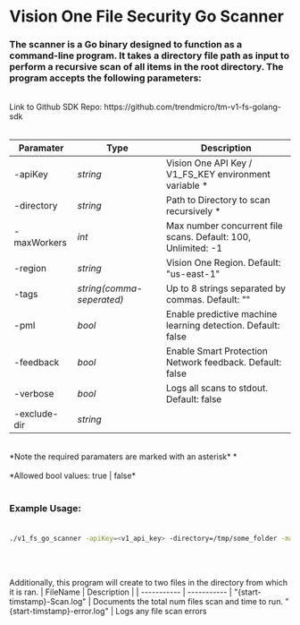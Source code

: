 # Vision One File Security Go Scanner
### The scanner is a Go binary designed to function as a command-line program. It takes a directory file path as input to perform a recursive scan of all items in the root directory. The program accepts the following parameters:
<br>
Link to Github SDK Repo: https://github.com/trendmicro/tm-v1-fs-golang-sdk
<br>
<br>

| Paramater| Type | Description |
| ----------- | ----------- | ----------- |
-apiKey | *string* | Vision One API Key / V1_FS_KEY environment variable *
-directory | *string* | Path to Directory to scan recursively * 
-maxWorkers | *int* | Max number concurrent file scans. Default: 100,  Unlimited: -1
-region | *string* | Vision One Region. Default: "us-east-1" 
-tags | *string(comma-seperated)* | Up to 8 strings separated by commas. Default: ""
-pml | *bool* | Enable predictive machine learning detection. Default: false
-feedback | *bool* | Enable Smart Protection Network feedback. Default: false
-verbose | *bool* | Logs all scans to stdout. Default: false
-exclude-dir | *string* 

<br>
*Note the required paramaters are marked with an asterisk* *
<br>
<br>
*Allowed bool values: true | false*
<br>
<br>

### Example Usage: <br><br>
```sh
./v1_fs_go_scanner -apiKey=<v1_api_key> -directory=/tmp/some_folder -maxWorkers=200 -tags=dev,us-east-1,temp_project -verbose=true -exclude-dir exclusion_dir_list.txt
```
<br>
<br>

Additionally, this program will create to two files in the directory from which it is ran.
| FileName | Description |
| ----------- | ----------- |
"{start-timstamp}-Scan.log" | Documents the total num files scan and time to run.
"{start-timstamp}-error.log" | Logs any file scan errors
